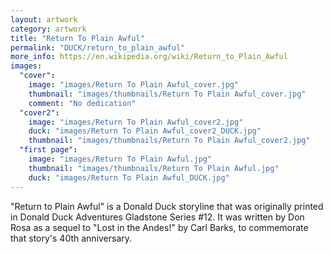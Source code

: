 ```yaml
---
layout: artwork
category: artwork
title: "Return To Plain Awful"
permalink: "DUCK/return_to_plain_awful"
more_info: https://en.wikipedia.org/wiki/Return_to_Plain_Awful
images:
  "cover":
    image: "images/Return To Plain Awful_cover.jpg"
    thumbnail: "images/thumbnails/Return To Plain Awful_cover.jpg"
    comment: "No dedication"
  "cover2":
    image: "images/Return To Plain Awful_cover2.jpg"
    duck: "images/Return To Plain Awful_cover2_DUCK.jpg"
    thumbnail: "images/thumbnails/Return To Plain Awful_cover2.jpg"
  "first page":
    image: "images/Return To Plain Awful.jpg"
    thumbnail: "images/thumbnails/Return To Plain Awful.jpg"
    duck: "images/Return To Plain Awful_DUCK.jpg"
---
```


"Return to Plain Awful" is a Donald Duck storyline that was originally printed in Donald Duck Adventures Gladstone Series #12. It was written by Don Rosa as a sequel to "Lost in the Andes!" by Carl Barks, to commemorate that story's 40th anniversary.

